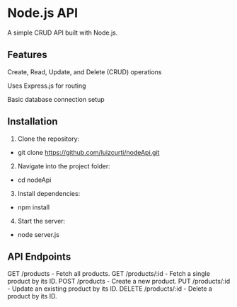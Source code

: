 # Node.js API
A simple CRUD API built with Node.js.

## Features
Create, Read, Update, and Delete (CRUD) operations

Uses Express.js for routing

Basic database connection setup

## Installation

1. Clone the repository:
* git clone https://github.com/luizcurti/nodeApi.git

2. Navigate into the project folder:
* cd nodeApi

3. Install dependencies:
* npm install

4. Start the server:
* node server.js

## API Endpoints
GET /products - Fetch all products.
GET /products/:id - Fetch a single product by its ID.
POST /products - Create a new product.
PUT /products/:id - Update an existing product by its ID.
DELETE /products/:id - Delete a product by its ID.

